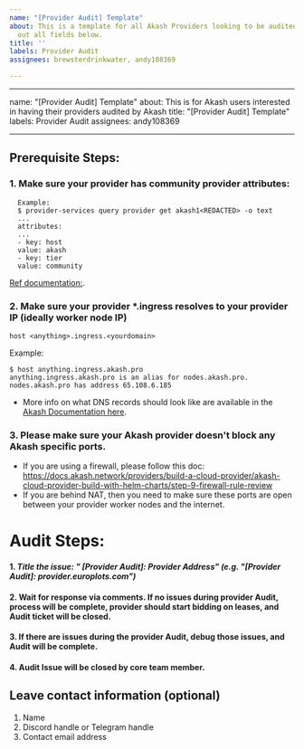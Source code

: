 ```yaml
---
name: "[Provider Audit] Template"
about: This is a template for all Akash Providers looking to be audited. Please fill
  out all fields below.
title: ''
labels: Provider Audit
assignees: brewsterdrinkwater, andy108369

---
```


---
name: "[Provider Audit] Template"
about: This is for Akash users interested in having their providers audited by Akash
title: "[Provider Audit] Template"
labels: Provider Audit
assignees: andy108369

---
## Prerequisite Steps:

### 1. Make sure your provider has community provider attributes:

```
  Example:
  $ provider-services query provider get akash1<REDACTED> -o text
  ...
  attributes:
  ...
  - key: host
  value: akash
  - key: tier
  value: community

```

[Ref documentation:](https://docs.akash.network/providers/akash-audited-attributes#standard-attributes).

### 2. Make sure your provider *.ingress resolves to your provider IP (ideally worker node IP)
```
host <anything>.ingress.<yourdomain>
```

Example:
```
$ host anything.ingress.akash.pro
anything.ingress.akash.pro is an alias for nodes.akash.pro.
nodes.akash.pro has address 65.108.6.185
```

- More info on what DNS records should look like are available in the [Akash Documentation here](https://docs.akash.network/providers/build-a-cloud-provider/akash-cloud-provider-build-with-helm-charts/step-5-domain-name-review).

### 3. Please make sure your Akash provider doesn't block any Akash specific ports.
   
- If you are using a firewall, please follow this doc:
https://docs.akash.network/providers/build-a-cloud-provider/akash-cloud-provider-build-with-helm-charts/step-9-firewall-rule-review
- If you are behind NAT, then you need to make sure these ports are open between your provider worker nodes and the internet.



# Audit Steps:

#### 1. ***Title the issue: " [Provider Audit]: Provider Address" (e.g. "[Provider Audit]: provider.europlots.com")***
#### 2. Wait for response via comments. If no issues during provider Audit, process will be complete, provider should start bidding on leases, and Audit ticket will be closed.
#### 3. If there are issues during the provider Audit, debug those issues, and Audit will be complete.
#### 4. Audit Issue will be closed by core team member.
  

## Leave contact information (optional)
1. Name
2. Discord handle or Telegram handle
3. Contact email address
